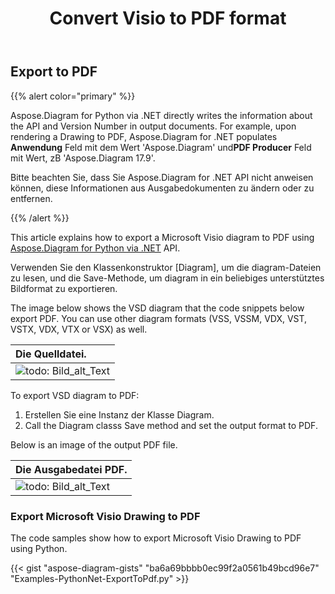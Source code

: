 ﻿---
title: Convert Visio to PDF format 
linktitle: Convert Visio to PDF
type: docs
weight: 10
url: /de/python-net/convert-visio-to-pdf/
description: This topic show you how to Aspose.Diagram allows to convert Visio to PDF formats. Convert VSD, VSS, VDW, VST, VSDX, VSSX, VSTX, VSDM, VSTM,VSSM to PDF with a few lines of code.
---
## **Export to PDF**
{{% alert color="primary" %}}

Aspose.Diagram for Python via .NET directly writes the information about the API and Version Number in output documents. For example, upon rendering a Drawing to PDF, Aspose.Diagram for .NET populates **Anwendung** Feld mit dem Wert 'Aspose.Diagram' und**PDF Producer** Feld mit Wert, zB 'Aspose.Diagram 17.9'.

Bitte beachten Sie, dass Sie Aspose.Diagram for .NET API nicht anweisen können, diese Informationen aus Ausgabedokumenten zu ändern oder zu entfernen.

{{% /alert %}}

This article explains how to export a Microsoft Visio diagram to PDF using [Aspose.Diagram for Python via .NET](https://products.aspose.com/diagram/python-net/) API.

Verwenden Sie den Klassenkonstruktor [Diagram], um die diagram-Dateien zu lesen, und die Save-Methode, um diagram in ein beliebiges unterstütztes Bildformat zu exportieren.

The image below shows the VSD diagram that the code snippets below export PDF. You can use other diagram formats (VSS, VSSM, VDX, VST, VSTX, VDX, VTX or VSX) as well.

|**Die Quelldatei.**|
|:- |
|![todo: Bild_alt_Text](how-to-convert-a-visio-diagram_1.png)|


To export VSD diagram to PDF:

1. Erstellen Sie eine Instanz der Klasse Diagram.
1. Call the Diagram classs Save method and set the output format to PDF.

Below is an image of the output PDF file.

|**Die Ausgabedatei PDF.**|
|:- |
|![todo: Bild_alt_Text](how-to-convert-a-visio-diagram_2.png)|
### **Export Microsoft Visio Drawing to PDF**
The code samples show how to export Microsoft Visio Drawing to PDF using Python.

{{< gist "aspose-diagram-gists" "ba6a69bbbb0ec99f2a0561b49bcd96e7" "Examples-PythonNet-ExportToPdf.py" >}}
